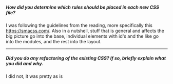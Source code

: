##### How did you determine which rules should be placed in each new CSS file?

I was following the guidelines from the reading, more specifically this https://smacss.com/.
Also in a nutshell, stuff that is general and affects the big picture go into the base, individual elements with id's and the like go into the modules, and the rest into the layout.

---

##### Did you do any refactoring of the existing CSS? If so, briefly explain what you did and why.

I did not, it was pretty as is
